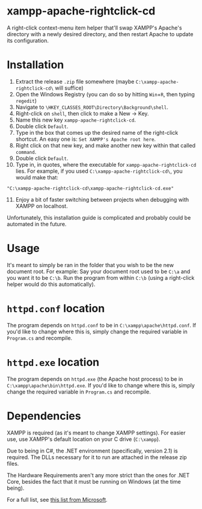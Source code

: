 # xampp-apache-rightclick-cd
A right-click context-menu item helper that'll swap XAMPP's Apache's directory with a newly desired directory,
and then restart Apache to update its configuration.

# Installation

1.  Extract the release `.zip` file somewhere (maybe `C:\xampp-apache-rightclick-cd\` will suffice)
2.  Open the Windows Registry (you can do so by hitting `Win`+`R`, then typing `regedit`)
3.  Navigate to `\HKEY_CLASSES_ROOT\Directory\Background\shell`.
4.  Right-click on `shell`, then click to make a New -> Key.
5.  Name this new key `xampp-apache-rightclick-cd`.
6.  Double click `Default`.
7.  Type in the box that comes up the desired name of the right-click shortcut. An easy one is:
    `Set XAMPP's Apache root here`.
8.  Right click on that new key, and make another new key within that called `command`.
9.  Double click `Default`.
10. Type in, in quotes, where the executable for `xampp-apache-rightclick-cd` lies. For example,
    if you used `C:\xampp-apache-rightclick-cd\`, you would make that:

```
"C:\xampp-apache-rightclick-cd\xampp-apache-rightclick-cd.exe"
```

11. Enjoy a bit of faster switching between projects when debugging with XAMPP on localhost.

Unfortunately, this installation guide is complicated and probably could be automated in the future.

# Usage

It's meant to simply be ran in the folder that you wish to be the new document root.
For example: Say your document root used to be `C:\a` and you want it to be `C:\b`.
Run the program from within `C:\b` (using a right-click helper would do this automatically).

# `httpd.conf` location

The program depends on `httpd.conf` to be in `C:\xampp\apache\httpd.conf`.
If you'd like to change where this is, simply change the required variable in `Program.cs`
and recompile.

# `httpd.exe` location

The program depends on `httpd.exe` (the Apache host process) to be in `C:\xampp\apache\bin\httpd.exe`.
If you'd like to change where this is, simply change the required variable in `Program.cs`
and recompile.

# Dependencies

XAMPP is required (as it's meant to change XAMPP settings). For easier use, use XAMPP's default location
on your C drive (`C:\xampp`).

Due to being in C#, the .NET environment (specifically, version 2.1) is required.
The DLLs necessary for it to run are attached in the release zip files.

The Hardware Requirements aren't any more strict than the ones for .NET Core,
besides the fact that it must be running on Windows (at the time being).

For a full list, see [this list from Microsoft](https://docs.microsoft.com/en-us/dotnet/core/windows-prerequisites?tabs=netcore2x).
